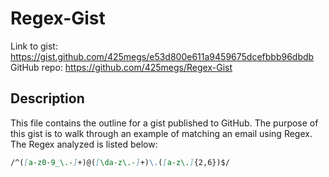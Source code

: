 # Regex-Gist

Link to gist: https://gist.github.com/425megs/e53d800e611a9459675dcefbbb96dbdb <br>
GitHub repo: https://github.com/425megs/Regex-Gist

## Description

This file contains the outline for a gist published to GitHub. The purpose of this gist is to walk through an example of matching an email using Regex. The Regex analyzed is listed below: 

```md
/^([a-z0-9_\.-]+)@([\da-z\.-]+)\.([a-z\.]{2,6})$/
```